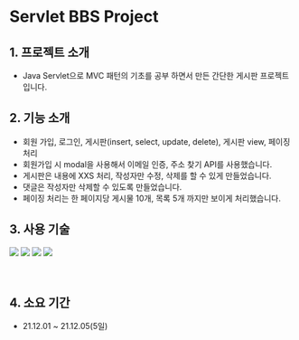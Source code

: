 # Servlet BBS Project

## 1. 프로젝트 소개

- Java Servlet으로 MVC 패턴의 기초를 공부 하면서 만든 간단한 게시판 프로젝트입니다.

## 2. 기능 소개

- 회원 가입, 로그인, 게시판(insert, select, update, delete), 게시판 view, 페이징 처리
- 회원가입 시 modal을 사용해서 이메일 인증, 주소 찾기 API를 사용했습니다.
- 게시판은 내용에 XXS 처리, 작성자만 수정, 삭제를 할 수 있게 만들었습니다.
- 댓글은 작성자만 삭제할 수 있도록 만들었습니다.
- 페이징 처리는 한 페이지당 게시물 10개, 목록 5개  까지만 보이게 처리했습니다.

## 3. 사용 기술

<img src="https://img.shields.io/badge/Java-007396?style=flat-square&logo=Java&logoColor=white"/> <img src="https://img.shields.io/badge/Oracle-F80000?style=flat-square&logo=Oracle&logoColor=white"/> <img src="https://img.shields.io/badge/JavaScript-F7DF1E?style=flat-square&logo=JavaScript&logoColor=white"/> <img src="https://img.shields.io/badge/jQuery-0769AD?style=flat-square&logo=jQuery&logoColor=white"/>
<br/><br/><br/>

## 4. 소요 기간

- 21.12.01 ~ 21.12.05(5일)
